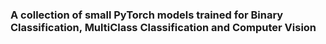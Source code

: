 ### A collection of small PyTorch models trained for Binary Classification, MultiClass Classification and Computer Vision
